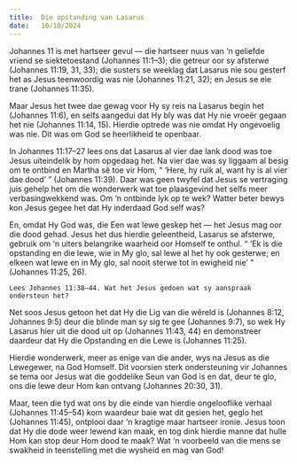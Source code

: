 ```yaml
---
title:  Die opstanding van Lasarus
date:   10/10/2024
---
```


Johannes 11 is met hartseer gevul — die hartseer nuus van ‘n geliefde vriend se siektetoestand (Johannes 11:1–3); die getreur oor sy afsterwe (Johannes 11:19, 31, 33); die susters se weeklag dat Lasarus nie sou gesterf het as Jesus teenwoordig was nie (Johannes 11:21, 32); en Jesus se eie trane (Johannes 11:35).

Maar Jesus het twee dae gewag voor Hy sy reis na Lasarus begin het (Johannes 11:6), en selfs aangedui dat Hy bly was dat Hy nie vroeër gegaan het nie (Johannes 11:14, 15). Hierdie optrede was nie omdat Hy ongevoelig was nie. Dit was om God se heerlikheid te openbaar.

In Johannes 11:17–27 lees ons dat Lasarus al vier dae lank dood was toe Jesus uiteindelik by hom opgedaag het. Na vier dae was sy liggaam al besig om te ontbind en Martha sê toe vir Hom, “ ‘Here, hy ruik al, want hy is al vier dae dood’ ” (Johannes 11:39). Daar was geen twyfel dat Jesus se vertraging juis gehelp het om die wonderwerk wat toe plaasgevind het selfs meer verbasingwekkend was. Om ‘n ontbinde lyk op te wek? Watter beter bewys kon Jesus gegee het dat Hy inderdaad God self was?

En, omdat Hy God was, die Een wat lewe geskep het — het Jesus mag oor die dood gehad. Jesus het dus hierdie geleentheid, Lasarus se afsterwe, gebruik om ‘n uiters belangrike waarheid oor Homself te onthul. “ ‘Ek is die opstanding en die lewe, wie in My glo, sal lewe al het hy ook gesterwe; en elkeen wat lewe en in My glo, sal nooit sterwe tot in ewigheid nie’ ” (Johannes 11:25, 26).

`Lees Johannes 11:38–44. Wat het Jesus gedoen wat sy aanspraak ondersteun het?`

Net soos Jesus getoon het dat Hy die Lig van die wêreld is (Johannes 8:12, Johannes 9:5) deur die blinde man sy sig te gee (Johannes 9:7), so wek Hy Lasarus hier uit die dood uit op (Johannes 11:43, 44) en demonstreer daardeur dat Hy die Opstanding en die Lewe is (Johannes 11:25).

Hierdie wonderwerk, meer as enige van die ander, wys na Jesus as die Lewegewer, na God Homself. Dit voorsien sterk ondersteuning vir Johannes se tema oor Jesus wat die goddelike Seun van God is en dat, deur te glo, ons die lewe deur Hom kan ontvang (Johannes 20:30, 31).

Maar, teen die tyd wat ons by die einde van hierdie ongelooflike verhaal (Johannes 11:45–54) kom waardeur baie wat dit gesien het, geglo het (Johannes 11:45), ontplooi daar ‘n kragtige maar hartseer ironie. Jesus toon dat Hy die dode weer lewend kan maak, en tog dink hierdie manne dat hulle Hom kan stop deur Hom dood te maak? Wat ‘n voorbeeld van die mens se swakheid in teenstelling met die wysheid en mag van God!